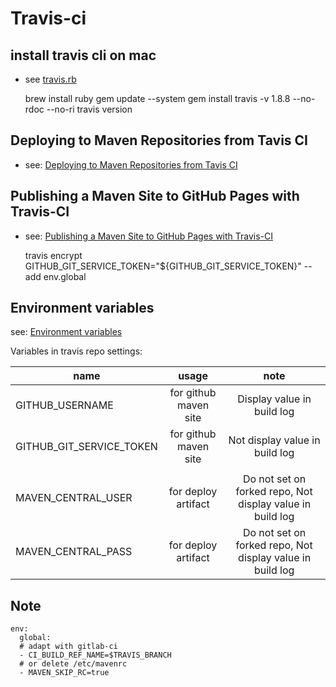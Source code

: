 
# Travis-ci

## install travis cli on mac

* see [travis.rb](https://github.com/travis-ci/travis.rb#installation)

    brew install ruby
    gem update --system
    gem install travis -v 1.8.8 --no-rdoc --no-ri
    travis version

## Deploying to Maven Repositories from Tavis CI

* see: [Deploying to Maven Repositories from Tavis CI](https://vzurczak.wordpress.com/2014/09/23/deploying-to-maven-repositories-from-tavis-ci/)

## Publishing a Maven Site to GitHub Pages with Travis-CI

* see: [Publishing a Maven Site to GitHub Pages with Travis-CI](https://blog.lanyonm.org/articles/2015/12/19/publish-maven-site-github-pages-travis-ci.html)


    travis encrypt GITHUB_GIT_SERVICE_TOKEN="${GITHUB_GIT_SERVICE_TOKEN}" --add env.global

## Environment variables

see: [Environment variables](https://docs.travis-ci.com/user/environment-variables/)

Variables in travis repo settings:

|name                    | usage                | note                                                      |
|------------------------|:--------------------:|:---------------------------------------------------------:|
|GITHUB_USERNAME         | for github maven site| Display value in build log                                |
|GITHUB_GIT_SERVICE_TOKEN| for github maven site| Not display value in build log                            |
|                        |                      |                                                           |
|MAVEN_CENTRAL_USER      | for deploy artifact  | Do not set on forked repo, Not display value in build log |
|MAVEN_CENTRAL_PASS      | for deploy artifact  | Do not set on forked repo, Not display value in build log |

## Note

    env:
      global:
      # adapt with gitlab-ci
      - CI_BUILD_REF_NAME=$TRAVIS_BRANCH
      # or delete /etc/mavenrc
      - MAVEN_SKIP_RC=true
